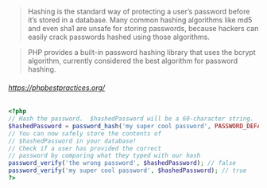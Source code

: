 >Hashing is the standard way of protecting a user’s password before it’s stored in a database. Many common hashing algorithms like md5 and even sha1 are unsafe for storing passwords, because hackers can easily crack passwords hashed using those algorithms.

>PHP provides a built-in password hashing library that uses the bcrypt algorithm, currently considered the best algorithm for password hashing.

###### https://phpbestpractices.org/
```php
<?php
// Hash the password.  $hashedPassword will be a 60-character string.
$hashedPassword = password_hash('my super cool password', PASSWORD_DEFAULT);
// You can now safely store the contents of 
// $hashedPassword in your database!
// Check if a user has provided the correct 
// password by comparing what they typed with our hash
password_verify('the wrong password', $hashedPassword); // false
password_verify('my super cool password', $hashedPassword); // true
?>
```